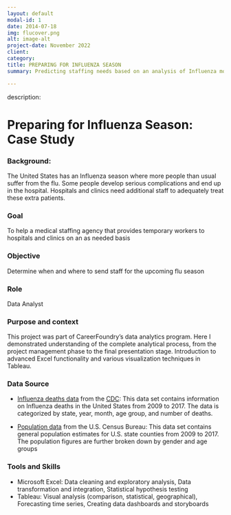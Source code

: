 ```yaml
---
layout: default
modal-id: 1
date: 2014-07-18
img: flucover.png
alt: image-alt
project-date: November 2022
client: 
category:
title: PREPARING FOR INFLUENZA SEASON
summary: Predicting staffing needs based on an analysis of Influenza mortality trends in the United States

---
```


description:
# Preparing for Influenza Season: Case Study

### Background:
The United States has an Influenza season where more people than usual suffer from the flu. Some people develop serious complications and end up in the hospital. Hospitals and clinics need additional staff to adequately treat these extra patients.
### Goal
To help a medical staffing agency that provides temporary workers to hospitals and clinics on an as needed basis

### Objective
Determine when and where to send staff for the upcoming flu season

### Role
Data Analyst

### Purpose and context
This project was part of CareerFoundry’s data analytics program. Here I demonstrated understanding of the complete analytical process, from the project management 
phase to the final presentation stage. Introduction to advanced Excel functionality and various visualization techniques in Tableau.

### Data Source
* [Influenza deaths data](https://coach-courses-us.s3.amazonaws.com/public/courses/da_program/CDC_Influenza_Deaths_edited.xlsx) from the [CDC](https://wonder.cdc.gov/ucd-icd10.html):
This data set contains information on Influenza deaths in the United States from 2009 to 2017. The data is categorized by state, year, month, age group, and number of deaths.

* [Population data](https://coach-courses-us.s3.amazonaws.com/public/courses/data-immersion/A1-A2_Influenza_Project/Census_Population_transformed_202101.csv) from the U.S. Census Bureau:
This data set contains general population estimates for U.S. state counties from 2009 to 2017. The population figures are further broken down by gender and age groups

### Tools and Skills
* Microsoft Excel: Data cleaning and exploratory analysis, Data transformation and integration, Statistical hypothesis testing
* Tableau: Visual analysis (comparison, statistical, geographical), Forecasting time series, Creating data dashboards and storyboards
